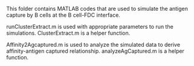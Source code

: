 This folder contains MATLAB codes that are used to simulate the antigen capture by B cells at the B cell-FDC interface. 

runClusterExtract.m is used with appropriate parameters to run the simulations. ClusterExtract.m is a helper function.

Affinity2Agcaptured.m is used to analyze the simulated data to derive affinity-antigen captured relationship. analyzeAgCaptured.m is a helper function.

